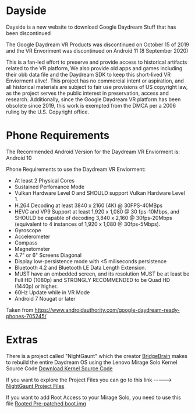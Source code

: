 # Dayside

Dayside is a new website to download Google Daydream Stuff that has been discontinued

The Google Daydream VR Products was discontinued on October 15 of 2019 and the VR Envoriment was discontinued on Android 11 (8 September 2020)

This is a fan-led effort to preserve and provide access to historical artifacts related to the VR platform, We also provide old apps and games including their obb data file and the Daydream SDK to keep this short-lived VR Enviorment alive!. This project has no commercial intent or aspiration, and all historical materials are subject to fair use provisions of US copyright law, as the project serves the public interest in preservation, access and research. Additionally, since the Google Daydream VR platform has been obsolete since 2019, this work is exempted from the DMCA per a 2006 ruling by the U.S. Copyright office.

# Phone Requirements

The Recommended Android Version for the Daydream VR Enviorment is: Android 10

Phone Requirements to use the Daydream VR Enviorment:

* At least 2 Physical Cores
* Sustained Perfomance Mode
* Vulkan Hardware Level 0 and SHOULD support Vulkan Hardware Level 1.
* H.264 Decoding at least 3840 x 2160 (4K) @ 30FPS-40MBps
* HEVC and VP9 Support at least 1,920 x 1,080 @ 30 fps-10Mbps, and SHOULD be    capable of decoding 3,840 x 2,160 @ 30fps-20Mbps (equivalent to 4 instances of 1,920 x 1,080 @ 30fps-5Mbps).
* Gyroscope
* Accelerometer
* Compass
* Magnetometer
* 4.7" or 6" Screens Diagonal
* Display low-persistence mode with <5 miliseconds persistence
* Bluetooth 4.2 and Bluetooth LE Data Length Extension.
* MUST have an embedded screen, and its resolution MUST be at least be Full HD (1080p) and STRONGLY RECOMMENDED to be Quad HD (1440p) or higher.
* 60Hz Update while in VR Mode
* Android 7 Nougat or later

Taken from https://www.androidauthority.com/google-daydream-ready-phones-705245/

# Extras

There is a project called "NightGaunt" which the creator [BridgeBrain](https://github.com/bridgebrain) makes to rebuild the entire Daydream OS using the Lenovo Mirage Solo Kernel Source Code [Download Kernel Source Code](https://smartsupport.lenovo.com/uu/en/products/smart/arvr/mirage-solo/downloads/ds503129)

If you want to explore the Project Files you can go to this link -----> [NightGaunt Project Files](https://drive.google.com/drive/folders/1lF8mqtnHkHg-Qsv8WGT0mZyMwojDjS_O)

If you want to add Root Access to your Mirage Solo, you need to use this file
[Rooted Pre-patched boot.img](https://github.com/Nargajuna/NightGaunt/blob/master/boot-patched%5B200108%5D.img)

